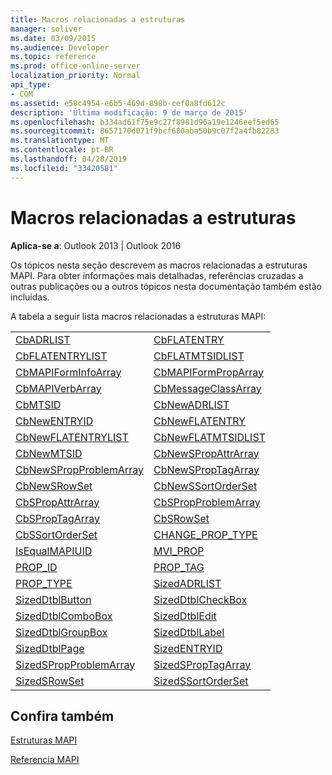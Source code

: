 ```yaml
---
title: Macros relacionadas a estruturas
manager: soliver
ms.date: 03/09/2015
ms.audience: Developer
ms.topic: reference
ms.prod: office-online-server
localization_priority: Normal
api_type:
- COM
ms.assetid: e58c4954-e6b5-469d-898b-cef0a8fd612c
description: 'Última modificação: 9 de março de 2015'
ms.openlocfilehash: b334ad61f75e9c27f8981d96a19e1246eef5ed65
ms.sourcegitcommit: 8657170d071f9bcf680aba50b9c07f2a4fb82283
ms.translationtype: MT
ms.contentlocale: pt-BR
ms.lasthandoff: 04/28/2019
ms.locfileid: "33420581"
---
```

# <a name="macros-related-to-structures"></a>Macros relacionadas a estruturas

  
  
**Aplica-se a**: Outlook 2013 | Outlook 2016 
  
Os tópicos nesta seção descrevem as macros relacionadas a estruturas MAPI. Para obter informações mais detalhadas, referências cruzadas a outras publicações ou a outros tópicos nesta documentação também estão incluídas. 
  
A tabela a seguir lista macros relacionadas a estruturas MAPI:
  
|||
|:-----|:-----|
|[CbADRLIST](cbadrlist.md) <br/> |[CbFLATENTRY](cbflatentry.md) <br/> |
|[CbFLATENTRYLIST](cbflatentrylist.md) <br/> |[CbFLATMTSIDLIST](cbflatmtsidlist.md) <br/> |
|[CbMAPIFormInfoArray](cbmapiforminfoarray.md) <br/> |[CbMAPIFormPropArray](cbmapiformproparray.md) <br/> |
|[CbMAPIVerbArray](cbmapiverbarray.md) <br/> |[CbMessageClassArray](cbmessageclassarray.md) <br/> |
|[CbMTSID](cbmtsid.md) <br/> |[CbNewADRLIST](cbnewadrlist.md) <br/> |
|[CbNewENTRYID](cbnewentryid.md) <br/> |[CbNewFLATENTRY](cbnewflatentry.md) <br/> |
|[CbNewFLATENTRYLIST](cbnewflatentrylist.md) <br/> |[CbNewFLATMTSIDLIST](cbnewflatmtsidlist.md) <br/> |
|[CbNewMTSID](cbnewmtsid.md) <br/> |[CbNewSPropAttrArray](cbnewspropattrarray.md) <br/> |
|[CbNewSPropProblemArray](cbnewspropproblemarray.md) <br/> |[CbNewSPropTagArray](cbnewsproptagarray.md) <br/> |
|[CbNewSRowSet](cbnewsrowset.md) <br/> |[CbNewSSortOrderSet](cbnewssortorderset.md) <br/> |
|[CbSPropAttrArray](cbspropattrarray.md) <br/> |[CbSPropProblemArray](cbspropproblemarray.md) <br/> |
|[CbSPropTagArray](cbsproptagarray.md) <br/> |[CbSRowSet](cbsrowset.md) <br/> |
|[CbSSortOrderSet](cbssortorderset.md) <br/> |[CHANGE_PROP_TYPE](change_prop_type.md) <br/> |
|[IsEqualMAPIUID](isequalmapiuid.md) <br/> |[MVI_PROP](mvi_prop.md) <br/> |
|[PROP_ID](prop_id.md) <br/> |[PROP_TAG](prop_tag.md) <br/> |
|[PROP_TYPE](prop_type.md) <br/> |[SizedADRLIST](sizedadrlist.md) <br/> |
|[SizedDtblButton](sizeddtblbutton.md) <br/> |[SizedDtblCheckBox](sizeddtblcheckbox.md) <br/> |
|[SizedDtblComboBox](sizeddtblcombobox.md) <br/> |[SizedDtblEdit](sizeddtbledit.md) <br/> |
|[SizedDtblGroupBox](sizeddtblgroupbox.md) <br/> |[SizedDtblLabel](sizeddtbllabel.md) <br/> |
|[SizedDtblPage](sizeddtblpage.md) <br/> |[SizedENTRYID](sizedentryid.md) <br/> |
|[SizedSPropProblemArray](sizedspropproblemarray.md) <br/> |[SizedSPropTagArray](sizedsproptagarray.md) <br/> |
|[SizedSRowSet](sizedsrowset.md) <br/> |[SizedSSortOrderSet](sizedssortorderset.md) <br/> |
   
## <a name="see-also"></a>Confira também



[Estruturas MAPI](mapi-structures.md)


[Referencia MAPI](mapi-reference.md)

